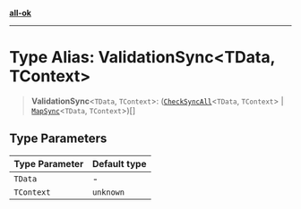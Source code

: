 [**all-ok**](../README.md)

***

# Type Alias: ValidationSync\<TData, TContext\>

> **ValidationSync**\<`TData`, `TContext`\>: ([`CheckSyncAll`](../-internal-/type-aliases/CheckSyncAll.md)\<`TData`, `TContext`\> \| [`MapSync`](MapSync.md)\<`TData`, `TContext`\>)[]

## Type Parameters

| Type Parameter | Default type |
| ------ | ------ |
| `TData` | - |
| `TContext` | `unknown` |
